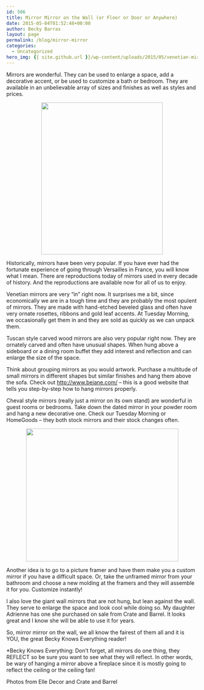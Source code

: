 ```yaml
---
id: 506
title: Mirror Mirror on the Wall (or Floor or Door or Anywhere)
date: 2015-05-04T01:52:48+00:00
author: Becky Barras
layout: page
permalink: /blog/mirror-mirror
categories:
  - Uncategorized
hero_img: {{ site.github.url }}/wp-content/uploads/2015/05/venetian-mirror-188x125.jpg
---
```

Mirrors are wonderful. They can be used to enlarge a space, add a decorative accent, or be used to customize a bath or bedroom. They are available in an unbelievable array of sizes and finishes as well as styles and prices.

<img style="TEXT-ALIGN: center; MARGIN: 0px auto 10px; WIDTH: 320px; DISPLAY: block; HEIGHT: 400px; CURSOR: hand" id="BLOGGER_PHOTO_ID_5469643280758261634" border="0" alt="" src="http://2.bp.blogspot.com/_GUDhL4UfX4c/S-gTlZ2yx4I/AAAAAAAAAlw/1jr4GLVpE0w/s400/venetian+mirror.jpg" />

Historically, mirrors have been very popular. If you have ever had the fortunate experience of going through Versailles in France, you will know what I mean. There are reproductions today of mirrors used in every decade of history. And the reproductions are available now for all of us to enjoy.

Venetian mirrors are very “in” right now. It surprises me a bit, since economically we are in a tough time and they are probably the most opulent of mirrors. They are made with hand-etched beveled glass and often have very ornate rosettes, ribbons and gold leaf accents. At Tuesday Morning, we occasionally get them in and they are sold as quickly as we can unpack them.

Tuscan style carved wood mirrors are also very popular right now. They are ornately carved and often have unusual shapes. When hung above a sideboard or a dining room buffet they add interest and reflection and can enlarge the size of the space.

Think about grouping mirrors as you would artwork. Purchase a multitude of small mirrors in different shapes but similar finishes and hang them above the sofa. Check out http://www.bejane.com/ &#8211; this is a good website that tells you step-by-step how to hang mirrors properly.

Cheval style mirrors (really just a mirror on its own stand) are wonderful in guest rooms or bedrooms. Take down the dated mirror in your powder room and hang a new decorative one. Check our Tuesday Morning or HomeGoods &#8211; they both stock mirrors and their stock changes often.

<img style="TEXT-ALIGN: center; MARGIN: 0px auto 10px; WIDTH: 401px; DISPLAY: block; HEIGHT: 350px; CURSOR: hand" id="BLOGGER_PHOTO_ID_5469643648457852050" border="0" alt="" src="http://3.bp.blogspot.com/_GUDhL4UfX4c/S-gT6zpNRJI/AAAAAAAAAl4/1hk91DlvPY8/s400/PortoChevalMirrorF7.jpeg" />

Another idea is to go to a picture framer and have them make you a custom mirror if you have a difficult space. Or, take the unframed mirror from your bathroom and choose a new molding at the framers and they will assemble it for you. Customize instantly!

I also love the giant wall mirrors that are not hung, but lean against the wall. They serve to enlarge the space and look cool while doing so. My daughter Adrienne has one she purchased on sale from Crate and Barrel. It looks great and I know she will be able to use it for years.

So, mirror mirror on the wall, we all know the fairest of them all and it is YOU, the great Becky Knows Everything reader!

*Becky Knows Everything: Don’t forget, all mirrors do one thing, they REFLECT so be sure you want to see what they will reflect. In other words, be wary of hanging a mirror above a fireplace since it is mostly going to reflect the ceiling or the ceiling fan!

Photos from Elle Decor and Crate and Barrel
